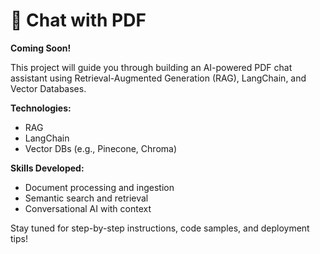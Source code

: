 # 📄 Chat with PDF

**Coming Soon!**

This project will guide you through building an AI-powered PDF chat assistant using Retrieval-Augmented Generation (RAG), LangChain, and Vector Databases.

**Technologies:**  
- RAG  
- LangChain  
- Vector DBs (e.g., Pinecone, Chroma)

**Skills Developed:**  
- Document processing and ingestion  
- Semantic search and retrieval  
- Conversational AI with context

Stay tuned for step-by-step instructions, code samples, and deployment tips!